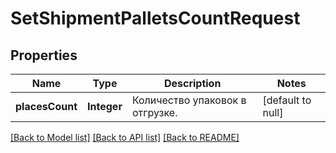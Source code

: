 # SetShipmentPalletsCountRequest
## Properties

| Name | Type | Description | Notes |
|------------ | ------------- | ------------- | -------------|
| **placesCount** | **Integer** | Количество упаковок в отгрузке. | [default to null] |

[[Back to Model list]](../README.md#documentation-for-models) [[Back to API list]](../README.md#documentation-for-api-endpoints) [[Back to README]](../README.md)

